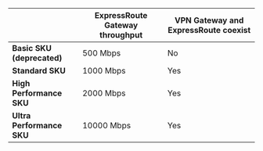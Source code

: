 |                                     | **ExpressRoute Gateway throughput** | **VPN Gateway and ExpressRoute coexist**|
|-------------------------------------|-------------------------------------|-----------------------------------------|
| **Basic SKU (deprecated)**          |  500 Mbps                           | No   |
| **Standard SKU**                    | 1000 Mbps                           | Yes  |
| **High Performance SKU**            | 2000 Mbps                           | Yes  |
| **Ultra Performance SKU**           | 10000 Mbps                          | Yes  |